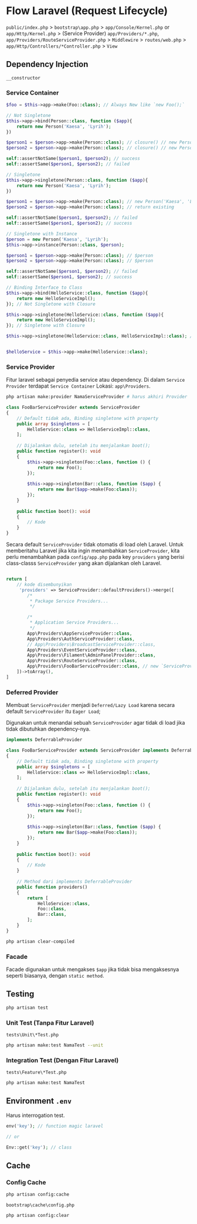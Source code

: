 # Flow Laravel (Request Lifecycle)

`public/index.php` > `bootstrap\app.php` > `app/Console/Kernel.php` or `app/Http/Kernel.php` > (Service Provider) `app/Providers/*.php`, `app/Providers/RouteServiceProvider.php` > `Middlewire` > `routes/web.php` > `app/Http/Controllers/*Controller.php` > `View`

## Dependency Injection

`__constructor`
### Service Container

```php
$foo = $this->app->make(Foo::class); // Always New like `new Foo();`
```

```php
// Not Singletone
$this->app->bind(Person::class, function ($app){
	return new Person('Kaesa', 'Lyrih');
})

$person1 = $person->app->make(Person::class); // closure() // new Person('Kaesa', 'Lyrih');
$person2 = $person->app->make(Person::class); // closure() // new Person('Kaesa', 'Lyrih');

self::assertNotSame($person1, $person2); // success
self::assertSame($person1, $person2); // failed
```

```php
// Singletone
$this->app->singletone(Person::class, function ($app){
	return new Person('Kaesa', 'Lyrih');
})

$person1 = $person->app->make(Person::class); // new Person('Kaesa', 'Lyrih'); if not exists
$person2 = $person->app->make(Person::class); // return existing

self::assertNotSame($person1, $person2); // failed
self::assertSame($person1, $person2); // success
```

```php
// Singletone with Instance
$person = new Person('Kaesa', 'Lyrih');
$this->app->instance(Person::class, $person);

$person1 = $person->app->make(Person::class); // $person
$person2 = $person->app->make(Person::class); // $person

self::assertNotSame($person1, $person2); // failed
self::assertSame($person1, $person2); // success
```

```php
// Binding Interface to Class
$this->app->bind(HelloService::class, function ($app){
	return new HelloServiceImpl();
}); // Not Singletone with Closure

$this->app->singletone(HelloService::class, function ($app){
	return new HelloServiceImpl();
}); // Singletone with Closure

$this->app->singletone(HelloService::class, HelloServiceImpl::class); // Singletone with Class


$helloService = $this->app->make(HelloService::class);
```


### Service Provider

Fitur laravel sebagai penyedia service atau dependency. Di dalam `Service Provider` terdapat `Service Container`
Lokasi: `app\Providers`.

```bash
php artisan make:provider NamaServiceProvider # harus akhiri Provider
```

```php
class FooBarServiceProvider extends ServiceProvider
{
	// Default tidak ada, Binding singletone with property
	public array $singletons = [
		HelloService::class => HelloServiceImpl::class,
	];
		
	// Dijalankan dulu, setelah itu menjalankan boot();
	public function register(): void
	{
		$this->app->singleton(Foo::class, function () {
			return new Foo();
		});
		
		$this->app->singleton(Bar::class, function ($app) {
			return new Bar($app->make(Foo:class));
		});
	}
	
	public function boot(): void
	{
		// Kode
	}
}
```

Secara default `ServiceProvider` tidak otomatis di load oleh Laravel. Untuk memberitahu Laravel jika kita ingin menambahkan `ServiceProvider`, kita perlu menambahkan pada `config/app.php` pada key `providers` yang berisi class-classs `ServiceProvider` yang akan dijalankan oleh Laravel.

```php

return [
	// kode disembunyikan
	 'providers' => ServiceProvider::defaultProviders()->merge([
        /*
         * Package Service Providers...
         */

        /*
         * Application Service Providers...
         */
        App\Providers\AppServiceProvider::class,
        App\Providers\AuthServiceProvider::class,
        // App\Providers\BroadcastServiceProvider::class,
        App\Providers\EventServiceProvider::class,
        App\Providers\Filament\AdminPanelProvider::class,
        App\Providers\RouteServiceProvider::class,
        App\Providers\FooBarServiceProvider::class, // new `ServiceProvider`
    ])->toArray(),
]
```

### Deferred Provider

Membuat `ServiceProvider` menjadi `Deferred/Lazy Load` karena secara default `ServiceProvider` itu `Eager Load`;

Digunakan untuk menandai sebuah `ServiceProvider` agar tidak di load jika tidak dibutuhkan dependency-nya.

```php
implements DeferrableProvider
```

```php
class FooBarServiceProvider extends ServiceProvider implements DeferrableProvider
{
	// Default tidak ada, Binding singletone with property
	public array $singletons = [
		HelloService::class => HelloServiceImpl::class,
	];
		
	// Dijalankan dulu, setelah itu menjalankan boot();
	public function register(): void
	{
		$this->app->singleton(Foo::class, function () {
			return new Foo();
		});
		
		$this->app->singleton(Bar::class, function ($app) {
			return new Bar($app->make(Foo:class));
		});
	}
	
	public function boot(): void
	{
		// Kode
	}
	
	// Method dari implements DeferrableProvider
	public function providers()
	{
		return [
			HelloService::class,
			Foo::class,
			Bar::class,
		];
	}
}
```

```bash
php artisan clear-compiled
```

### Facade

Facade digunakan untuk mengakses `$app` jika tidak bisa mengaksesnya seperti biasanya, dengan `static method`.
## Testing

```bash
php artisan test
```

### Unit Test (Tanpa Fitur Laravel)

`tests\Unit\*Test.php`

```bash
php artisan make:test NamaTest --unit
```

### Integration Test (Dengan Fitur Laravel)

`tests\Feature\*Test.php`

```bash
php artisan make:test NamaTest
```


## Environment `.env` 

Harus interrogation test.

```php
env('key'); // function magic laravel

// or

Env::get('key'); // class
```

## Cache

### Config Cache

```bash
php artisan config:cache
```

`bootstrap\cache\config.php`

```bash
php artisan config:clear
```